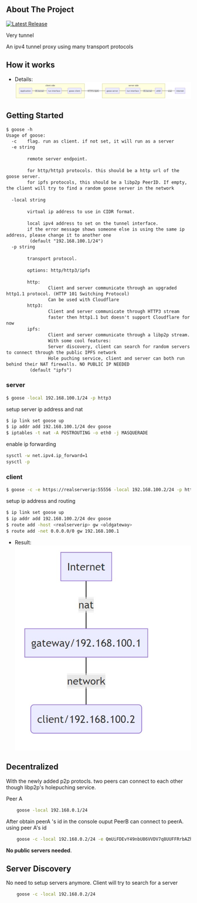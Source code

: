 
<!-- ABOUT THE PROJECT -->


## About The Project
[![Latest Release](https://github.com/fengjian/goose/actions/workflows/release.yml/badge.svg?branch=v1.3)](https://github.com/fengjian/goose/actions/workflows/release.yml)

Very tunnel

An ipv4 tunnel proxy using  many transport protocols

## How it works

- Details:  
![How it works][howitworks]

<!-- GETTING STARTED -->
## Getting Started


```
$ goose -h
Usage of goose:
  -c    flag. run as client. if not set, it will run as a server
  -e string

        remote server endpoint.

        for http/http3 protocols. this should be a http url of the goose server.
        for ipfs protocols, this should be a libp2p PeerID. If empty, the client will try to find a random goose server in the network

  -local string

        virtual ip address to use in CIDR format.

        local ipv4 address to set on the tunnel interface.
        if the error message shows someone else is using the same ip address, please change it to another one
         (default "192.168.100.1/24")
  -p string

        transport protocol.

        options: http/http3/ipfs

        http:
                Client and server communicate through an upgraded http1.1 protocol. (HTTP 101 Switching Protocol)
                Can be used with Cloudflare
        http3:
                Client and server communicate through HTTP3 stream
                faster then http1.1 but doesn't support Cloudflare for now
        ipfs:
                Client and server communicate through a libp2p stream.
                With some cool features:
                Server discovery, client can search for random servers to connect through the public IPFS network
                Hole puching service, client and server can both run behind their NAT firewalls. NO PUBLIC IP NEEDED
         (default "ipfs")
```

### server

```sh
$ goose -local 192.168.100.1/24 -p http3
```
setup server ip address and nat
```sh
$ ip link set goose up
$ ip addr add 192.168.100.1/24 dev goose
$ iptables -t nat -A POSTROUTING -o eth0 -j MASQUERADE
```

enable ip forwarding
```sh
sysctl -w net.ipv4.ip_forward=1
sysctl -p
```

### client

```sh
$ goose -c -e https://realserverip:55556 -local 192.168.100.2/24 -p http3
```
setup ip address and routing
```sh
$ ip link set goose up
$ ip addr add 192.168.100.2/24 dev goose
$ route add -host <realserverip> gw <oldgateway>
$ route add -net 0.0.0.0/0 gw 192.168.100.1
```


- Result:  
![logically][logically]

## Decentralized

With the newly added p2p protocls. two peers can connect to each other though libp2p's holepuching service.


Peer A
```sh
	goose -local 192.168.0.1/24
```
After obtain peerA 's  id in the  console ouput
PeerB can connect to  peerA. using peer A's id
```sh
	goose -c -local 192.168.0.2/24 -e QmUiFDEvY49nbU86VVDV7q8UUFFRrbAZhrCEGDh32Vb5A1
```

 **No public servers needed**. 
 			
	

## Server Discovery

No need to setup servers anymore. 
Client will try to search for a server 
```sh
	goose -c -local 192.168.0.2/24
```

[howitworks]: images/howitworks.jpg
[logically]: images/virtual.jpg
